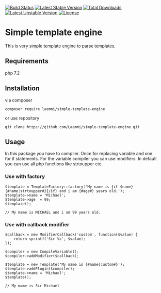 [![Build Status](https://travis-ci.org/Laemmi/simple-template-engine.svg?branch=master)](https://travis-ci.org/Laemmi/simple-template-engine)
[![Latest Stable Version](https://poser.pugx.org/laemmi/simple-template-engine/v/stable)](https://packagist.org/packages/laemmi/simple-template-engine)
[![Total Downloads](https://poser.pugx.org/laemmi/simple-template-engine/downloads)](https://packagist.org/packages/laemmi/simple-template-engine)
[![Latest Unstable Version](https://poser.pugx.org/laemmi/simple-template-engine/v/unstable)](https://packagist.org/packages/laemmi/simple-template-engine)
[![License](https://poser.pugx.org/laemmi/simple-template-engine/license)](https://packagist.org/packages/laemmi/simple-template-engine)

# Simple template engine
This is very simple template engine to parse templates.

## Requirements
php 7.2

## Installation

via composer

    composer require laemmi/simple-template-engine

or use repository

    git clone https://github.com/Laemmi/simple-template-engine.git
    
## Usage
In this package you have to compiler. Once for replacing variable and one for if statements.
For the variable compiler you can use modifiers. In default you can use all php functions like strtoupper etc.

### Use with factory

    $template = TemplateFactory::factory('My name is {if $name}{#name|strtoupper#}{/if} and i am {#age#} years old.');
    $template->name = 'Michael';
    $template->age  = 99;
    $template();
    
    // My name is MICHAEL and i am 99 years old.
    
### Use with callback modifier 

    $callback = new ModifierCallback('custom', function($value) {
        return sprintf('Sir %s', $value);
    });

    $compiler = new CompileVariable();
    $compiler->addModifier($callback);

    $template = new Template('My name is {#name|custom#}');
    $template->addPlugin($compiler);
    $template->name = 'Michael';
    $template();
    
    // My name is Sir Michael
